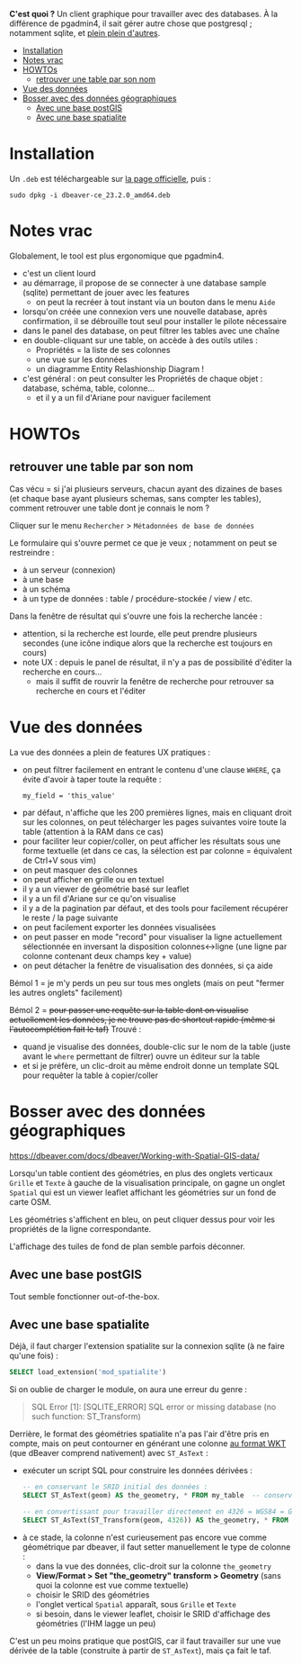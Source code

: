**C'est quoi ?** Un client graphique pour travailler avec des databases. À la différence de pgadmin4, il sait gérer autre chose que postgresql ; notamment sqlite, et [plein plein d'autres](https://dbeaver.io/about/).

* [Installation](#installation)
* [Notes vrac](#notes-vrac)
* [HOWTOs](#howtos)
   * [retrouver une table par son nom](#retrouver-une-table-par-son-nom)
* [Vue des données](#vue-des-données)
* [Bosser avec des données géographiques](#bosser-avec-des-données-géographiques)
   * [Avec une base postGIS](#avec-une-base-postgis)
   * [Avec une base spatialite](#avec-une-base-spatialite)


# Installation

Un `.deb` est téléchargeable sur [la page officielle](https://dbeaver.io/download/), puis :

```
sudo dpkg -i dbeaver-ce_23.2.0_amd64.deb
```


# Notes vrac

Globalement, le tool est plus ergonomique que pgadmin4.

- c'est un client lourd
- au démarrage, il propose de se connecter à une database sample (sqlite) permettant de jouer avec les features
    - on peut la recréer à tout instant via un bouton dans le menu `Aide`
- lorsqu'on créée une connexion vers une nouvelle database, après confirmation, il se débrouille tout seul pour installer le pilote nécessaire
- dans le panel des database, on peut filtrer les tables avec une chaîne
- en double-cliquant sur une table, on accède à des outils utiles :
    - Propriétés = la liste de ses colonnes
    - une vue sur les données
    - un diagramme Entity Relashionship Diagram !
- c'est général : on peut consulter les Propriétés de chaque objet : database, schéma, table, colonne...
    - et il y a un fil d'Ariane pour naviguer facilement

# HOWTOs

## retrouver une table par son nom

Cas vécu = si j'ai plusieurs serveurs, chacun ayant des dizaines de bases (et chaque base ayant plusieurs schemas, sans compter les tables), comment retrouver une table dont je connais le nom ?

Cliquer sur le menu `Rechercher` > `Métadonnées de base de données`

Le formulaire qui s'ouvre permet ce que je veux ; notamment on peut se restreindre :

- à un serveur (connexion)
- à une base
- à un schéma
- à un type de données : table / procédure-stockée / view / etc.

Dans la fenêtre de résultat qui s'ouvre une fois la recherche lancée :

- attention, si la recherche est lourde, elle peut prendre plusieurs secondes (une icône indique alors que la recherche est toujours en cours)
- note UX : depuis le panel de résultat, il n'y a pas de possibilité d'éditer la recherche en cours...
    - mais il suffit de rouvrir la fenêtre de recherche pour retrouver sa recherche en cours et l'éditer

# Vue des données

La vue des données a plein de features UX pratiques :

- on peut filtrer facilement en entrant le contenu d'une clause `WHERE`, ça évite d'avoir à taper toute la requête :
    ```
    my_field = 'this_value'
    ```
- par défaut, n'affiche que les 200 premières lignes, mais en cliquant droit sur les colonnes, on peut télécharger les pages suivantes voire toute la table (attention à la RAM dans ce cas)
- pour faciliter leur copier/coller, on peut afficher les résultats sous une forme textuelle (et dans ce cas, la sélection est par colonne = équivalent de Ctrl+V sous vim)
- on peut masquer des colonnes
- on peut afficher en grille ou en textuel
- il y a un viewer de géométrie basé sur leaflet
- il y a un fil d'Ariane sur ce qu'on visualise
- il y a de la pagination par défaut, et des tools pour facilement récupérer le reste / la page suivante
- on peut facilement exporter les données visualisées
- on peut passer en mode "record" pour visualiser la ligne actuellement sélectionnée en inversant la disposition colonnes↔ligne (une ligne par colonne contenant deux champs key + value)
- on peut détacher la fenêtre de visualisation des données, si ça aide

Bémol 1 = je m'y perds un peu sur tous mes onglets (mais on peut "fermer les autres onglets" facilement)

Bémol 2 = ~~pour passer une requête sur la table dont on visualise actuellement les données, je ne trouve pas de shortcut rapide (même si l'autocomplétion fait le taf)~~ Trouvé :

- quand je visualise des données, double-clic sur le nom de la table (juste avant le `where` permettant de filtrer) ouvre un éditeur sur la table
- et si je préfère, un clic-droit au même endroit donne un template SQL pour requêter la table à copier/coller


# Bosser avec des données géographiques

https://dbeaver.com/docs/dbeaver/Working-with-Spatial-GIS-data/

Lorsqu'un table contient des géométries, en plus des onglets verticaux `Grille` et `Texte` à gauche de la visualisation principale, on gagne un onglet `Spatial` qui est un viewer leaflet affichant les géométries sur un fond de carte OSM.

Les géométries s'affichent en bleu, on peut cliquer dessus pour voir les propriétés de la ligne correspondante.

L'affichage des tuiles de fond de plan semble parfois déconner.

## Avec une base postGIS

Tout semble fonctionner out-of-the-box.

## Avec une base spatialite

Déjà, il faut charger l'extension spatialite sur la connexion sqlite (à ne faire qu'une fois) :

```sql
SELECT load_extension('mod_spatialite')
```

Si on oublie de charger le module, on aura une erreur du genre :

> SQL Error [1]: [SQLITE_ERROR] SQL error or missing database (no such function: ST_Transform)

Derrière, le format des géométries spatialite n'a pas l'air d'être pris en compte, mais on peut contourner en générant une colonne [au format WKT](https://en.wikipedia.org/wiki/Well-known_text_representation_of_geometry) (que dBeaver comprend nativement) avec `ST_AsText` :

- exécuter un script SQL pour construire les données dérivées :
   ```sql
   -- en conservant le SRID initial des données :
   SELECT ST_AsText(geom) AS the_geometry, * FROM my_table  -- conserver le SRID des données

   -- en convertissant pour travailler directement en 4326 = WGS84 = GPS :
   SELECT ST_AsText(ST_Transform(geom, 4326)) AS the_geometry, * FROM my_table
   ```
- à ce stade, la colonne n'est curieusement pas encore vue comme géométrique par dbeaver, il faut setter manuellement le type de colonne :
    - dans la vue des données, clic-droit sur la colonne `the_geometry`
    - **View/Format > Set "the_geometry" transform > Geometry**  (sans quoi la colonne est vue comme textuelle)
    - choisir le SRID des géométries
    - l'onglet vertical `Spatial` apparaît, sous `Grille` et `Texte`
    - si besoin, dans le viewer leaflet, choisir le SRID d'affichage des géométries (l'IHM lagge un peu)

C'est un peu moins pratique que postGIS, car il faut travailler sur une vue dérivée de la table (construite à partir de `ST_AsText`), mais ça fait le taf.
